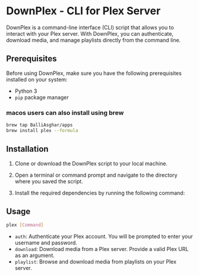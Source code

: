 # DownPlex - CLI for Plex Server

DownPlex is a command-line interface (CLI) script that allows you to interact with your Plex server. With DownPlex, you can authenticate, download media, and manage playlists directly from the command line.

## Prerequisites

Before using DownPlex, make sure you have the following prerequisites installed on your system:

- Python 3
- `pip` package manager

### macos users can also install using brew

```bash
brew tap BalliAsghar/apps
brew install plex --formula
```

## Installation

1. Clone or download the DownPlex script to your local machine.

2. Open a terminal or command prompt and navigate to the directory where you saved the script.

3. Install the required dependencies by running the following command:

## Usage

```bash
plex [Command]
```

- `auth`: Authenticate your Plex account. You will be prompted to enter your username and password.
- `download`: Download media from a Plex server. Provide a valid Plex URL as an argument.
- `playlist`: Browse and download media from playlists on your Plex server.
